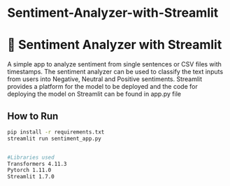 # Sentiment-Analyzer-with-Streamlit

# 🧠 Sentiment Analyzer with Streamlit

A simple app to analyze sentiment from single sentences or CSV files with timestamps. The sentiment analyzer can be used to classify the text inputs from users into Negative, Neutral and Positive sentiments. Streamlit provides a platform for the model to be deployed and the code for deploying the model on Streamlit can be found in app.py file

## How to Run

```bash
pip install -r requirements.txt
streamlit run sentiment_app.py


#Libraries used
Transformers 4.11.3
Pytorch 1.11.0
Streamlit 1.7.0
